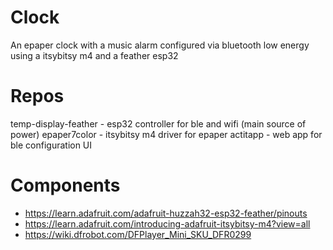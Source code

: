 # Clock

An epaper clock with a music alarm configured via bluetooth low energy using a itsybitsy m4 and a feather esp32

# Repos
temp-display-feather - esp32 controller for ble and wifi (main source of power)
epaper7color         - itsybitsy m4 driver for epaper
actitapp             - web app for ble configuration UI

# Components


* https://learn.adafruit.com/adafruit-huzzah32-esp32-feather/pinouts
* https://learn.adafruit.com/introducing-adafruit-itsybitsy-m4?view=all
* https://wiki.dfrobot.com/DFPlayer_Mini_SKU_DFR0299
